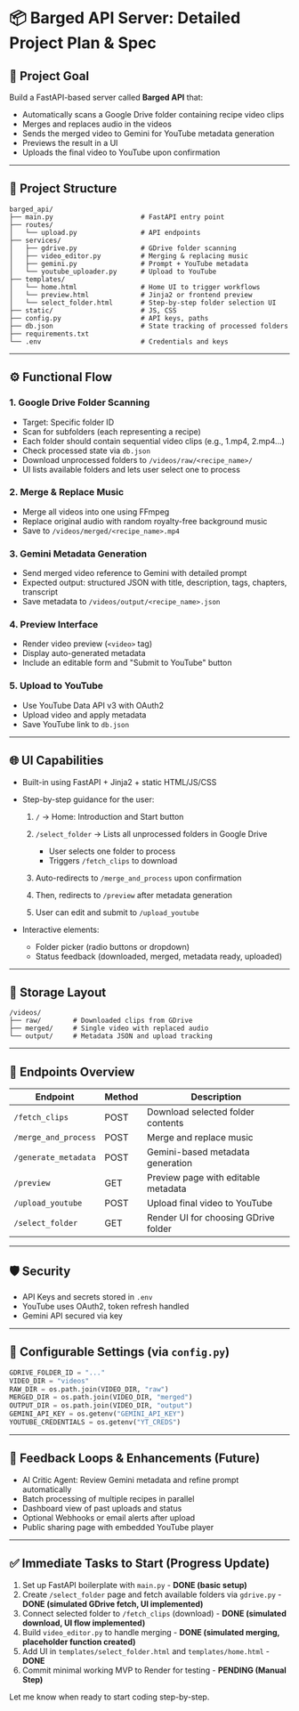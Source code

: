 # 📦 Barged API Server: Detailed Project Plan & Spec

## 🧠 Project Goal

Build a FastAPI-based server called **Barged API** that:

* Automatically scans a Google Drive folder containing recipe video clips
* Merges and replaces audio in the videos
* Sends the merged video to Gemini for YouTube metadata generation
* Previews the result in a UI
* Uploads the final video to YouTube upon confirmation

---

## 📂 Project Structure

```
barged_api/
├── main.py                      # FastAPI entry point
├── routes/
│   └── upload.py                # API endpoints
├── services/
│   ├── gdrive.py                # GDrive folder scanning
│   ├── video_editor.py          # Merging & replacing music
│   ├── gemini.py                # Prompt + YouTube metadata
│   └── youtube_uploader.py      # Upload to YouTube
├── templates/
│   └── home.html                # Home UI to trigger workflows
│   └── preview.html             # Jinja2 or frontend preview
│   └── select_folder.html       # Step-by-step folder selection UI
├── static/                      # JS, CSS
├── config.py                    # API keys, paths
├── db.json                      # State tracking of processed folders
├── requirements.txt
└── .env                         # Credentials and keys
```

---

## ⚙️ Functional Flow

### 1. Google Drive Folder Scanning

* Target: Specific folder ID
* Scan for subfolders (each representing a recipe)
* Each folder should contain sequential video clips (e.g., 1.mp4, 2.mp4...)
* Check processed state via `db.json`
* Download unprocessed folders to `/videos/raw/<recipe_name>/`
* UI lists available folders and lets user select one to process

### 2. Merge & Replace Music

* Merge all videos into one using FFmpeg
* Replace original audio with random royalty-free background music
* Save to `/videos/merged/<recipe_name>.mp4`

### 3. Gemini Metadata Generation

* Send merged video reference to Gemini with detailed prompt
* Expected output: structured JSON with title, description, tags, chapters, transcript
* Save metadata to `/videos/output/<recipe_name>.json`

### 4. Preview Interface

* Render video preview (`<video>` tag)
* Display auto-generated metadata
* Include an editable form and "Submit to YouTube" button

### 5. Upload to YouTube

* Use YouTube Data API v3 with OAuth2
* Upload video and apply metadata
* Save YouTube link to `db.json`

---

## 🌐 UI Capabilities

* Built-in using FastAPI + Jinja2 + static HTML/JS/CSS

* Step-by-step guidance for the user:

  1. `/` → Home: Introduction and Start button
  2. `/select_folder` → Lists all unprocessed folders in Google Drive

     * User selects one folder to process
     * Triggers `/fetch_clips` to download
  3. Auto-redirects to `/merge_and_process` upon confirmation
  4. Then, redirects to `/preview` after metadata generation
  5. User can edit and submit to `/upload_youtube`

* Interactive elements:

  * Folder picker (radio buttons or dropdown)
  * Status feedback (downloaded, merged, metadata ready, uploaded)

---

## 📁 Storage Layout

```
/videos/
├── raw/        # Downloaded clips from GDrive
├── merged/     # Single video with replaced audio
└── output/     # Metadata JSON and upload tracking
```

---

## 🔌 Endpoints Overview

| Endpoint             | Method | Description                          |
| -------------------- | ------ | ------------------------------------ |
| `/fetch_clips`       | POST   | Download selected folder contents    |
| `/merge_and_process` | POST   | Merge and replace music              |
| `/generate_metadata` | POST   | Gemini-based metadata generation     |
| `/preview`           | GET    | Preview page with editable metadata  |
| `/upload_youtube`    | POST   | Upload final video to YouTube        |
| `/select_folder`     | GET    | Render UI for choosing GDrive folder |

---

## 🛡️ Security

* API Keys and secrets stored in `.env`
* YouTube uses OAuth2, token refresh handled
* Gemini API secured via key

---

## 📝 Configurable Settings (via `config.py`)

```python
GDRIVE_FOLDER_ID = "..."
VIDEO_DIR = "videos"
RAW_DIR = os.path.join(VIDEO_DIR, "raw")
MERGED_DIR = os.path.join(VIDEO_DIR, "merged")
OUTPUT_DIR = os.path.join(VIDEO_DIR, "output")
GEMINI_API_KEY = os.getenv("GEMINI_API_KEY")
YOUTUBE_CREDENTIALS = os.getenv("YT_CREDS")
```

---

## 🔄 Feedback Loops & Enhancements (Future)

* AI Critic Agent: Review Gemini metadata and refine prompt automatically
* Batch processing of multiple recipes in parallel
* Dashboard view of past uploads and status
* Optional Webhooks or email alerts after upload
* Public sharing page with embedded YouTube player

---

## ✅ Immediate Tasks to Start (Progress Update)

1.  Set up FastAPI boilerplate with `main.py` - **DONE (basic setup)**
2.  Create `/select_folder` page and fetch available folders via `gdrive.py` - **DONE (simulated GDrive fetch, UI implemented)**
3.  Connect selected folder to `/fetch_clips` (download) - **DONE (simulated download, UI flow implemented)**
4.  Build `video_editor.py` to handle merging - **DONE (simulated merging, placeholder function created)**
5.  Add UI in `templates/select_folder.html` and `templates/home.html` - **DONE**
6.  Commit minimal working MVP to Render for testing - **PENDING (Manual Step)**

Let me know when ready to start coding step-by-step.
